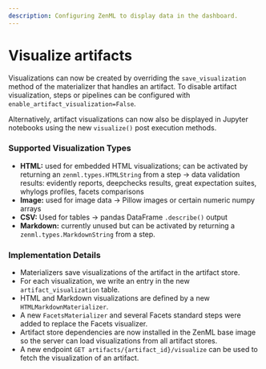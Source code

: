 ```yaml
---
description: Configuring ZenML to display data in the dashboard.
---
```


# Visualize artifacts

Visualizations can now be created by overriding the `save_visualization` method of the materializer that handles an artifact. To disable artifact visualization, steps or pipelines can be configured with `enable_artifact_visualization=False`.

Alternatively, artifact visualizations can now also be displayed in Jupyter notebooks using the new `visualize()` post execution methods.

### Supported Visualization Types
- **HTML:** used for embedded HTML visualizations; can be activated by returning an `zenml.types.HTMLString` from a step 
    -> data validation results: evidently reports, deepchecks results, great expectation suites, whylogs profiles, facets comparisons
- **Image:** used for image data 
    -> Pillow images or certain numeric numpy arrays
- **CSV:** Used for tables 
    -> pandas DataFrame `.describe()` output
- **Markdown:** currently unused but can be activated by returning a `zenml.types.MarkdownString` from a step.

### Implementation Details
- Materializers save visualizations of the artifact in the artifact store.
- For each visualization, we write an entry in the new `artifact_visualization` table.
- HTML and Markdown visualizations are defined by a new `HTMLMarkdownMaterializer`.
- A new `FacetsMaterializer` and several Facets standard steps were added to replace the Facets visualizer.
- Artifact store dependencies are now installed in the ZenML base image so the server can load visualizations from all artifact stores.
- A new endpoint `GET artifacts/{artifact_id}/visualize` can be used to fetch the visualization of an artifact.